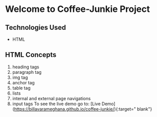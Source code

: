 # Welcome to Coffee-Junkie Project

## Technologies Used
- HTML

## HTML Concepts
1. heading tags
2. paragraph tag
3. img tag
4. anchor tag
5. table tag
6. lists
7. internal and external page navigations
8. input tags
  To see the live demo go to: [Live Demo] (https://billavarameghana.github.io/coffee-junkie/){:target=" blank"}